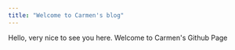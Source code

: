 ```yaml
---
title: "Welcome to Carmen's blog"
---
```


Hello, very nice to see you here. Welcome to Carmen's Github Page
